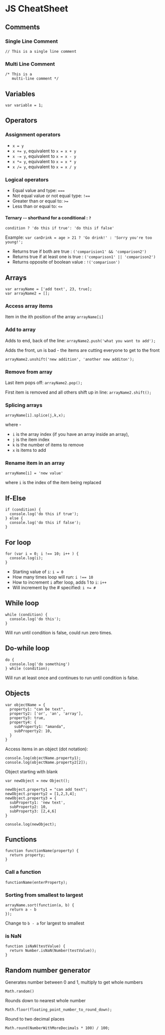 # JS CheatSheet
## Comments
### Single Line Comment
`// This is a single line comment `

### Multi Line Comment
    /* This is a
       multi-line comment */

## Variables
`var variable = 1;`

## Operators
### Assignment operators

- `x = y`   
- `x += y`, equivalent to `x = x + y`
- `x -= y`, equivalent to `x = x - y`
- `x *= y`, equivalent to `x = x * y`
- `x /= y`, equivalent to `x = x / y`

### Logical operators

- Equal value and type: `===`   
- Not equal value or not equal type: `!==`  
- Greater than or equal to: `>=`   
- Less than or equal to: `<=`   

#### Ternary -- shorthand for a conditional : `?`     
 `condition ? 'do this if true': 'do this if false'`

Example: `var canDrink = age > 21 ? 'Go drink!' : 'Sorry you're too young!';`

- Returns true if both are true : `('comparision1' && 'comparison2')` 
- Returns true if at least one is true : ` ('comparison1' || 'comparison2')  `
- Returns opposite of boolean value : `!('comparison')`  

## Arrays

    var arrayName = ['add text', 23, true];
    var arrayName2 = [];


### Access array items

Item in the ith position of the array `arrayName[i]` 


### Add to array
Adds to end, back of the line: `arrayName2.push('what you want to add');` 

Adds the front, un is bad - the items are cutting everyone to get to the front

`arrayName2.unshift('new addition', 'another new additon');` 

### Remove from array

Last item pops off: `arrayName2.pop();`

First item is removed and all others shift up in line: `arrayName2.shift();`


### Splicing arrays

`arrayName[i].splice(j,k,x);`
  
  where -
  
  - `i` is the array index (if you have an array inside an array),
  - `j` is the item index
  - `k` is the number of items to remove
  - `x` is items to add


### Rename item in an array

`arrayName[i] = 'new value'`  

where `i` is the index of the item being replaced


## If-Else

    if (condition) {
      console.log('do this if true');
    } else {
      console.log('do this if false');
    }

## For loop

    for (var i = 0; i !== 10; i++ ) {
      console.log(i);
    }

 - Starting value of `i`:  `i = 0 ` 
 - How many times loop will run: `i !== 10` 
 - How to increment `i` after loop, adds 1 to `i`: `i++` 
 - Will increment by the # specified: `i += #`
  
## While loop

    while (condition) {
      console.log('do this');
    }

Will run until condition is false, could run zero times.

## Do-while loop

    do {
      console.log('do something')
    } while (condition);
 
 Will run at least once and continues to run until condition is false.


## Objects

    var objectName = {
      property1: "can be text",
      property2: ['or', 'an', 'array'],
      property3: true,
      property4: {
        subProperty1: "amanda",
        subProperty2: 10,
      }
    }

Access items in an object (dot notation):

    console.log(objectName.property1);
    console.log(objectName.property2[2]);

Object starting with blank

    var newObject = new Object();

    newObject.property1 = "can add text";
    newObject.property2 = [1,2,3,4];
    newObject.property3 = {
      subProperty1: 'new text',
      subProperty2: 10,
      subProperty3: [2,4,6]
    }

    console.log(newObject);


## Functions

    function functionName(property) {
      return property;
    }


### Call a function

`functionName(enterProperty);`


### Sorting from smallest to largest

    arrayName.sort(function(a, b) {
      return a - b
    });

Change to `b - a` for largest to smallest


### is NaN

    function isNaN(testValue) {
      return Number.isNaN(Number(testValue));
    }


## Random number generator

Generates number between 0 and 1, multiply to get whole numbers

`Math.random()`

Rounds down to nearest whole number

`Math.floor(floating_point_number_to_round_down);`

Round to two decimal places

`Math.round(NumberWithMoreDecimals * 100) / 100;`
